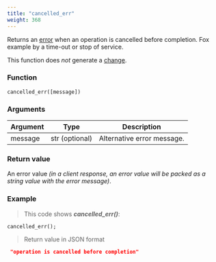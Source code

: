 ```yaml
---
title: "cancelled_err"
weight: 368
---
```


Returns an [error](../../data-types/error) when an operation is cancelled before completion. Fox example by a time-out or stop of service.

This function does *not* generate a [change](../../overview/changes).

### Function

`cancelled_err([message])`

### Arguments

Argument | Type | Description
-------- | ---- | -----------
message | str (optional) | Alternative error message.

### Return value

An error value *(in a client response, an error value will be packed as a string value with the error message)*.

### Example

> This code shows ***cancelled_err()***:

```thingsdb,json_response
cancelled_err();
```

> Return value in JSON format

```json
 "operation is cancelled before completion"
```
